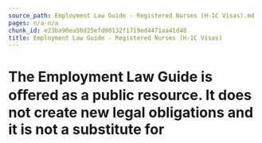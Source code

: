 ```yaml
---
source_path: Employment Law Guide - Registered Nurses (H-1C Visas).md
pages: n/a-n/a
chunk_id: e23ba90ea56d25efd90132f1719ed4471aa41d48
title: Employment Law Guide - Registered Nurses (H-1C Visas)
---
```

# The Employment Law Guide is oﬀered as a public resource. It does not create new legal obligations and it is not a substitute for
